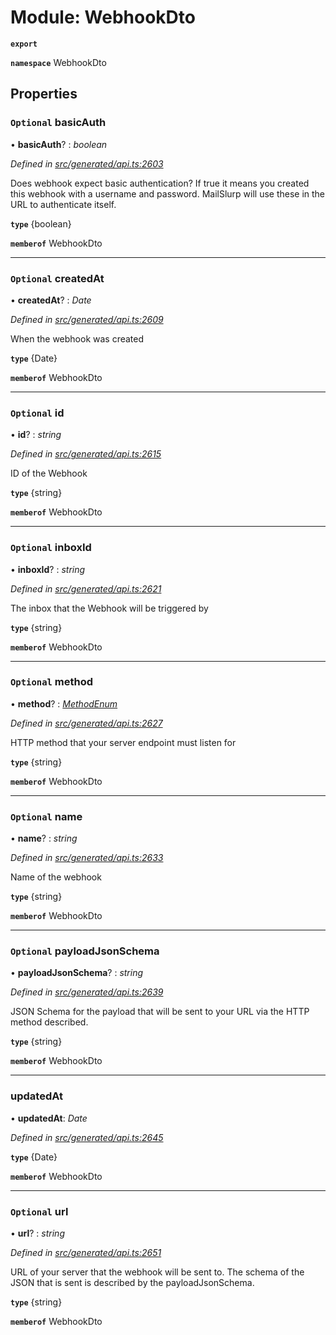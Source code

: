 # Module: WebhookDto

**`export`** 

**`namespace`** WebhookDto

## Properties

### `Optional` basicAuth

• **basicAuth**? : *boolean*

*Defined in [src/generated/api.ts:2603](https://github.com/mailslurp/mailslurp-client/blob/2f39d3c/src/generated/api.ts#L2603)*

Does webhook expect basic authentication? If true it means you created this webhook with a username and password. MailSlurp will use these in the URL to authenticate itself.

**`type`** {boolean}

**`memberof`** WebhookDto

___

### `Optional` createdAt

• **createdAt**? : *Date*

*Defined in [src/generated/api.ts:2609](https://github.com/mailslurp/mailslurp-client/blob/2f39d3c/src/generated/api.ts#L2609)*

When the webhook was created

**`type`** {Date}

**`memberof`** WebhookDto

___

### `Optional` id

• **id**? : *string*

*Defined in [src/generated/api.ts:2615](https://github.com/mailslurp/mailslurp-client/blob/2f39d3c/src/generated/api.ts#L2615)*

ID of the Webhook

**`type`** {string}

**`memberof`** WebhookDto

___

### `Optional` inboxId

• **inboxId**? : *string*

*Defined in [src/generated/api.ts:2621](https://github.com/mailslurp/mailslurp-client/blob/2f39d3c/src/generated/api.ts#L2621)*

The inbox that the Webhook will be triggered by

**`type`** {string}

**`memberof`** WebhookDto

___

### `Optional` method

• **method**? : *[MethodEnum](../enums/_generated_api_.webhookdto.methodenum.md)*

*Defined in [src/generated/api.ts:2627](https://github.com/mailslurp/mailslurp-client/blob/2f39d3c/src/generated/api.ts#L2627)*

HTTP method that your server endpoint must listen for

**`type`** {string}

**`memberof`** WebhookDto

___

### `Optional` name

• **name**? : *string*

*Defined in [src/generated/api.ts:2633](https://github.com/mailslurp/mailslurp-client/blob/2f39d3c/src/generated/api.ts#L2633)*

Name of the webhook

**`type`** {string}

**`memberof`** WebhookDto

___

### `Optional` payloadJsonSchema

• **payloadJsonSchema**? : *string*

*Defined in [src/generated/api.ts:2639](https://github.com/mailslurp/mailslurp-client/blob/2f39d3c/src/generated/api.ts#L2639)*

JSON Schema for the payload that will be sent to your URL via the HTTP method described.

**`type`** {string}

**`memberof`** WebhookDto

___

###  updatedAt

• **updatedAt**: *Date*

*Defined in [src/generated/api.ts:2645](https://github.com/mailslurp/mailslurp-client/blob/2f39d3c/src/generated/api.ts#L2645)*

**`type`** {Date}

**`memberof`** WebhookDto

___

### `Optional` url

• **url**? : *string*

*Defined in [src/generated/api.ts:2651](https://github.com/mailslurp/mailslurp-client/blob/2f39d3c/src/generated/api.ts#L2651)*

URL of your server that the webhook will be sent to. The schema of the JSON that is sent is described by the payloadJsonSchema.

**`type`** {string}

**`memberof`** WebhookDto
